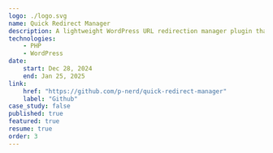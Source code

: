 ```yaml
---
logo: ./logo.svg
name: Quick Redirect Manager
description: A lightweight WordPress URL redirection manager plugin that uses WordPress's native options table for storage. Perfect for managing redirects without the overhead of additional database tables.
technologies:
    - PHP
    - WordPress
date:
    start: Dec 28, 2024
    end: Jan 25, 2025
link:
    href: "https://github.com/p-nerd/quick-redirect-manager"
    label: "Github"
case_study: false
published: true
featured: true
resume: true
order: 3
---
```

